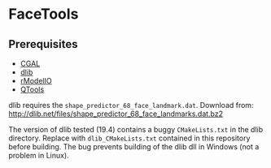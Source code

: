 # FaceTools

## Prerequisites
- [CGAL](http://www.cgal.org/)
- [dlib](http://dlib.net/)
- [rModelIO](../../../rModelIO)
- [QTools](../../../QTools)

dlib requires the `shape_predictor_68_face_landmark.dat`. Download from:
<http://dlib.net/files/shape_predictor_68_face_landmarks.dat.bz2>

The version of dlib tested (19.4) contains a buggy `CMakeLists.txt` in the dlib directory.
Replace with `dlib_CMakeLists.txt` contained in this repository before building.
The bug prevents building of the dlib dll in Windows (not a problem in Linux).
